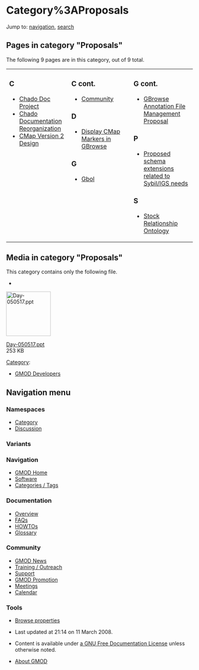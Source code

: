 



<span id="top"></span>




# <span dir="auto">Category%3AProposals</span>






Jump to: [navigation](#mw-navigation), [search](#p-search)



## Pages in category "Proposals"

The following 9 pages are in this category, out of 9 total.



<table style="width: 100%;">
<colgroup>
<col style="width: 33%" />
<col style="width: 33%" />
<col style="width: 33%" />
</colgroup>
<tbody>
<tr class="odd" style="vertical-align: top;">
<td style="width: 33.3%"><h3 id="c">C</h3>
<ul>
<li><a href="Chado_Doc_Project" title="Chado Doc Project">Chado Doc
Project</a></li>
<li><a href="Chado_Documentation_Reorganization"
title="Chado Documentation Reorganization">Chado Documentation
Reorganization</a></li>
<li><a href="CMap_Version_2_Design" title="CMap Version 2 Design">CMap
Version 2 Design</a></li>
</ul></td>
<td style="width: 33.3%"><h3 id="c-cont.">C cont.</h3>
<ul>
<li><a href="Community" title="Community">Community</a></li>
</ul>
<h3 id="d">D</h3>
<ul>
<li><a href="Display_CMap_Markers_in_GBrowse"
title="Display CMap Markers in GBrowse">Display CMap Markers in
GBrowse</a></li>
</ul>
<h3 id="g">G</h3>
<ul>
<li><a href="Gbol" title="Gbol">Gbol</a></li>
</ul></td>
<td style="width: 33.3%"><h3 id="g-cont.">G cont.</h3>
<ul>
<li><a href="GBrowse_Annotation_File_Management_Proposal"
title="GBrowse Annotation File Management Proposal">GBrowse Annotation
File Management Proposal</a></li>
</ul>
<h3 id="p">P</h3>
<ul>
<li><a href="Proposed_schema_extensions_related_to_Sybil/IGS_needs"
title="Proposed schema extensions related to Sybil/IGS needs">Proposed
schema extensions related to Sybil/IGS needs</a></li>
</ul>
<h3 id="s">S</h3>
<ul>
<li><a href="Stock_Relationship_Ontology"
title="Stock Relationship Ontology">Stock Relationship Ontology</a></li>
</ul></td>
</tr>
</tbody>
</table>




## Media in category "Proposals"

This category contains only the following file.

- 

  

  

  <a href="File:Day-050517.ppt" class="image"><img
  src="../mediawiki/skins/common/images/icons/fileicon.png" width="120"
  height="120" alt="Day-050517.ppt" /></a>

  

  

  

  [Day-050517.ppt](File:Day-050517.ppt "File:Day-050517.ppt")  
  253 KB  

  

  





[Category](Special%3ACategories "Special%3ACategories"):

- [GMOD Developers](Category%3AGMOD_Developers "Category%3AGMOD Developers")






## Navigation menu



### Namespaces

- <span id="ca-nstab-category"><a href="Category%3AProposals" accesskey="c"
  title="View the category page [c]">Category</a></span>
- <span id="ca-talk"><a
  href="http://gmod.org/mediawiki/index.php?title=Category_talk:Proposals&amp;action=edit&amp;redlink=1"
  accesskey="t"
  title="Discussion about the content page [t]">Discussion</a></span>


### 

### Variants[](#)








<a href="Main_Page"
style="background-image: url(../images/GMOD-cogs.png);"
title="Visit the main page"></a>


### Navigation



- <span id="n-GMOD-Home">[GMOD Home](Main_Page)</span>
- <span id="n-Software">[Software](GMOD_Components)</span>
- <span id="n-Categories-.2F-Tags">[Categories /
  Tags](Categories)</span>




### Documentation



- <span id="n-Overview">[Overview](Overview)</span>
- <span id="n-FAQs">[FAQs](Category%3AFAQ)</span>
- <span id="n-HOWTOs">[HOWTOs](Category%3AHOWTO)</span>
- <span id="n-Glossary">[Glossary](Glossary)</span>




### Community



- <span id="n-GMOD-News">[GMOD News](GMOD_News)</span>
- <span id="n-Training-.2F-Outreach">[Training /
  Outreach](Training_and_Outreach)</span>
- <span id="n-Support">[Support](Support)</span>
- <span id="n-GMOD-Promotion">[GMOD Promotion](GMOD_Promotion)</span>
- <span id="n-Meetings">[Meetings](Meetings)</span>
- <span id="n-Calendar">[Calendar](Calendar)</span>




### Tools

- <span id="t-smwbrowselink"><a href="Special%3ABrowse/Category%3AProposals" rel="smw-browse">Browse
  properties</a></span>



- <span id="footer-info-lastmod">Last updated at 21:14 on 11 March
  2008.</span>
<!-- - <span id="footer-info-viewcount">17,507 page views.</span> -->
- <span id="footer-info-copyright">Content is available under
  <a href="http://www.gnu.org/licenses/fdl-1.3.html" class="external"
  rel="nofollow">a GNU Free Documentation License</a> unless otherwise
  noted.</span>

<!-- -->

- <span id="footer-places-about">[About
  GMOD](GMOD%3AAbout "GMOD%3AAbout")</span>

<!-- -->




